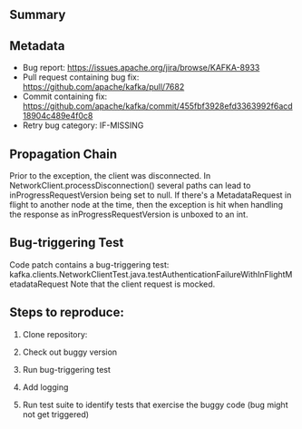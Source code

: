 ## Summary


## Metadata

* Bug report: https://issues.apache.org/jira/browse/KAFKA-8933
* Pull request containing bug fix: https://github.com/apache/kafka/pull/7682
* Commit containing fix: https://github.com/apache/kafka/commit/455fbf3928efd3363992f6acd18904c489e4f0c8
* Retry bug category: IF-MISSING

## Propagation Chain

Prior to the exception, the client was disconnected. In NetworkClient.processDisconnection() several paths can lead to inProgressRequestVersion being set to null. If there's a MetadataRequest in flight to another node at the time, then the exception is hit when handling the response as inProgressRequestVersion is unboxed to an int.

## Bug-triggering Test

Code patch contains a bug-triggering test: kafka.clients.NetworkClientTest.java.testAuthenticationFailureWithInFlightMetadataRequest
Note that the client request is mocked.

## Steps to reproduce:

1. Clone repository:

2. Check out buggy version

3. Run bug-triggering test

4. Add logging 

5. Run test suite to identify tests that exercise the buggy code (bug might not get triggered) 
